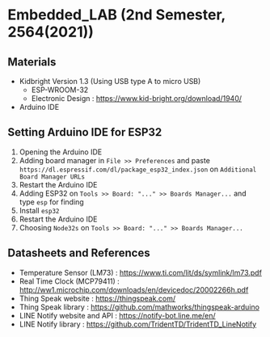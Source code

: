 # Embedded_LAB (2nd Semester, 2564(2021))

## Materials
* Kidbright Version 1.3 (Using USB type A to micro USB)
  * ESP-WROOM-32
  * Electronic Design : https://www.kid-bright.org/download/1940/
* Arduino IDE

## Setting Arduino IDE for ESP32
1. Opening the Arduino IDE
2. Adding board manager in ```File >> Preferences``` and paste ```https://dl.espressif.com/dl/package_esp32_index.json``` on ```Additional Board Manager URLs```
3. Restart the Arduino IDE
4. Adding ESP32 on ```Tools >> Board: "..." >> Boards Manager...``` and type ```esp``` for finding
5. Install ```esp32```
6. Restart the Arduino IDE
7. Choosing ```Node32s``` on ```Tools >> Board: "..." >> Boards Manager...```

## Datasheets and References
* Temperature Sensor (LM73) : https://www.ti.com/lit/ds/symlink/lm73.pdf
* Real Time Clock (MCP79411) : http://ww1.microchip.com/downloads/en/devicedoc/20002266h.pdf
* Thing Speak website : https://thingspeak.com/
* Thing Speak library : https://github.com/mathworks/thingspeak-arduino
* LINE Notify website and API : https://notify-bot.line.me/en/
* LINE Notify library : https://github.com/TridentTD/TridentTD_LineNotify
